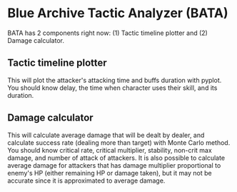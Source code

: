 # Blue Archive Tactic Analyzer (BATA)
BATA has 2 components right now: (1) Tactic timeline plotter and (2) Damage calculator. 

## Tactic timeline plotter
This will plot the attacker's attacking time and buffs duration with pyplot. 
You should know delay, the time when character uses their skill, and its duration. 

## Damage calculator
This will calculate average damage that will be dealt by dealer, and calculate success rate (dealing more than target) with Monte Carlo method. 
You should know critical rate, critical multiplier, stability, non-crit max damage, and number of attack of attackers. 
It is also possible to calculate average damage for attackers that has damage multiplier proportional to enemy's HP (either remaining HP or damage taken), but it may not be accurate since it is approximated to average damage. 